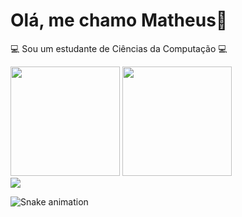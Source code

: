 <!--
**matheusa1/matheusa1** is a ✨ _special_ ✨ repository because its `README.md` (this file) appears on your GitHub profile.

Here are some ideas to get you started:

- 🔭 I’m currently working on ...
- 🌱 I’m currently learning ...
- 👯 I’m looking to collaborate on ...
- 🤔 I’m looking for help with ...
- 💬 Ask me about ...
- 📫 How to reach me: ...
- 😄 Pronouns: ...
- ⚡ Fun fact: ...
-->

# Olá, me chamo Matheus:wave:

:computer: Sou um estudante de Ciências da Computação :computer:

<div>
  <img height="175em" src="https://github-readme-stats.vercel.app/api?username=matheusa1&show_icons=true&theme=outrun"/>
  <img height="175cm"  src="https://github-readme-stats.vercel.app/api/top-langs/?username=matheusa1&layout=compact&theme=outrun&langs_count=10"/>
</div>

<div>
  
  <div>
  <a href="https://www.linkedin.com/in/matheus-andrade-a8a6b6233/" target="_blank"><img src="https://img.shields.io/badge/-LinkedIn-%230077B5?style=for-the-badge&logo=linkedin&logoColor=white" target="_blank"></a>

  </div>
  
</div>

![Snake animation](https://github.com/matheusa1/matheusa1/blob/output/github-contribution-grid-snake.svg)
